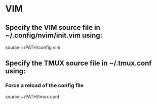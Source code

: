 # VIM

## Specify the VIM source file in ~/.config/nvim/init.vim using:
source ~/PATH/config.vim


## Specify the TMUX source file in ~/.tmux.conf using:

### Force a reload of the config file
source ~/PATH/tmux.conf

